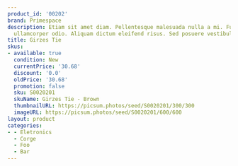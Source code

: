 ```yaml
---
product_id: '00202'
brand: Primespace
description: Etiam sit amet diam. Pellentesque malesuada nulla a mi. Fusce ultrices
  ullamcorper odio. Aliquam dictum eleifend risus. Sed posuere vestibulum nisl.
title: Girzes Tie
skus:
- available: true
  condition: New
  currentPrice: '30.68'
  discount: '0.0'
  oldPrice: '30.68'
  promotion: false
  sku: S0020201
  skuName: Girzes Tie - Brown
  thumbnailURL: https://picsum.photos/seed/S0020201/300/300
  imageURL: https://picsum.photos/seed/S0020201/600/600
layout: product
categories:
- - Eletronics
  - Corge
  - Foo
  - Bar
---
```


